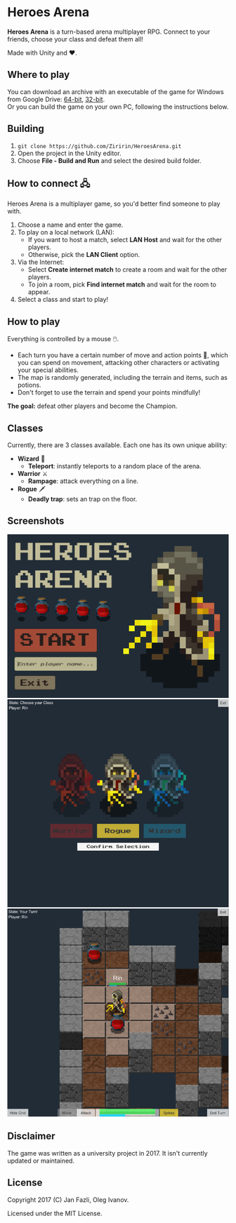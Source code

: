 # Heroes Arena

**Heroes Arena** is a turn-based arena multiplayer RPG. Connect to your friends, choose your class and defeat them all!

Made with Unity and ♥.

## Where to play

You can download an archive with an executable of the game for Windows from Google Drive: [64-bit](https://drive.google.com/open?id=1A9Z-sUB1PtmaCUZAGCLpA-6f-d1vCJSN), [32-bit](https://drive.google.com/open?id=1h22pMBFzMKB4U1pNl6t1tU-aLfG8wG3M).  
Or you can build the game on your own PC, following the instructions below.

## Building

1.  `git clone https://github.com/Ziririn/HeroesArena.git`
2.  Open the project in the Unity editor.
3.  Choose **File - Build and Run** and select the desired build folder.

## How to connect 🖧

Heroes Arena is a multiplayer game, so you'd better find someone to play with.

1.  Choose a name and enter the game.
2.  To play on a local network (LAN):
    - If you want to host a match, select **LAN Host** and wait for the other players.
    - Otherwise, pick the **LAN Client** option.
3.  Via the Internet:
    - Select **Create internet match** to create a room and wait for the other players.
    - To join a room, pick **Find internet match** and wait for the room to appear.
4.  Select a class and start to play!

## How to play

Everything is controlled by a mouse 🖱️.

- Each turn you have a certain number of move and action points 💎, which you can spend on movement, attacking other characters or activating your special abilities.
- The map is randomly generated, including the terrain and items, such as potions.
- Don't forget to use the terrain and spend your points mindfully!

**The goal:** defeat other players and become the Champion.

## Classes

Currently, there are 3 classes available. Each one has its own unique ability:

- **Wizard** 🧙
  - **Teleport**: instantly teleports to a random place of the arena.
- **Warrior** ⚔
  - **Rampage**: attack everything on a line.
- **Rogue** 🗡
  - **Deadly trap**: sets an trap on the floor.

## Screenshots

<img src="Screenshots/MainMenu.png" alt="Main menu" width="750"/>
<img src="Screenshots/HeroSelection.png" alt="Hero selection" width="750"/>
<img src="Screenshots/Gameplay1.png" alt="Gameplay" width="750"/>

## Disclaimer

The game was written as a university project in 2017. It isn't currently updated or maintained.

## License

Copyright 2017 (C) Jan Fazli, Oleg Ivanov.

Licensed under the MIT License.
